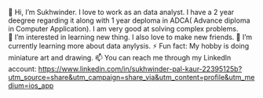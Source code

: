  👋 Hi, I’m Sukhwinder. I love to work as an data analyst. I have a 2 year deegree regarding it along with 1 year deploma in ADCA( Advance diploma in Computer Application). I am very good at solving complex problems.  
👀 I’m interested in learning new thing. I also love to make new friends.
🌱 I’m currently learning more about data anylysis.
⚡ Fun fact: My hobby is doing miniature art and drawing.
 📫 You can reach me through my Linkedln account: https://www.linkedin.com/in/sukhwinder-pal-kaur-22395125b?utm_source=share&utm_campaign=share_via&utm_content=profile&utm_medium=ios_app 

